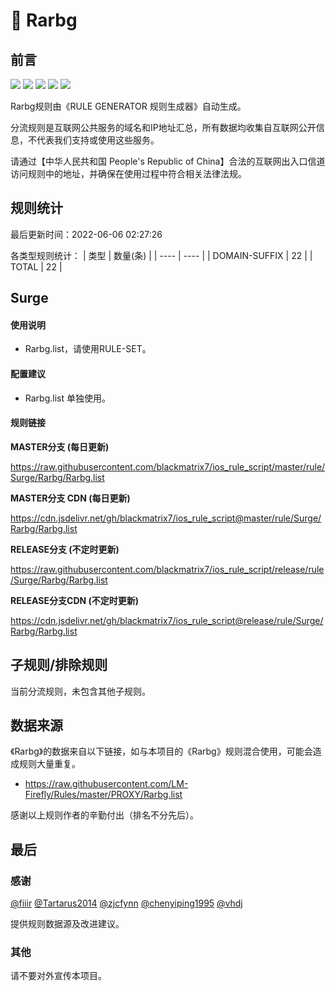 # 🧸 Rarbg

## 前言

![](https://shields.io/badge/-移除重复规则-ff69b4) ![](https://shields.io/badge/-DOMAIN与DOMAIN--SUFFIX合并-green) ![](https://shields.io/badge/-DOMAIN--SUFFIX间合并-critical) ![](https://shields.io/badge/-DOMAIN--SUFFIX与DOMAIN--KEYWORD合并-blue) ![](https://shields.io/badge/-IP--CIDR(6)合并-blueviolet) 

Rarbg规则由《RULE GENERATOR 规则生成器》自动生成。

分流规则是互联网公共服务的域名和IP地址汇总，所有数据均收集自互联网公开信息，不代表我们支持或使用这些服务。

请通过【中华人民共和国 People's Republic of China】合法的互联网出入口信道访问规则中的地址，并确保在使用过程中符合相关法律法规。

## 规则统计

最后更新时间：2022-06-06 02:27:26

各类型规则统计：
| 类型 | 数量(条)  | 
| ---- | ----  |
| DOMAIN-SUFFIX | 22  | 
| TOTAL | 22  | 


## Surge 

#### 使用说明
- Rarbg.list，请使用RULE-SET。

#### 配置建议
- Rarbg.list 单独使用。

#### 规则链接
**MASTER分支 (每日更新)**

https://raw.githubusercontent.com/blackmatrix7/ios_rule_script/master/rule/Surge/Rarbg/Rarbg.list

**MASTER分支 CDN (每日更新)**

https://cdn.jsdelivr.net/gh/blackmatrix7/ios_rule_script@master/rule/Surge/Rarbg/Rarbg.list

**RELEASE分支 (不定时更新)**

https://raw.githubusercontent.com/blackmatrix7/ios_rule_script/release/rule/Surge/Rarbg/Rarbg.list

**RELEASE分支CDN (不定时更新)**

https://cdn.jsdelivr.net/gh/blackmatrix7/ios_rule_script@release/rule/Surge/Rarbg/Rarbg.list

## 子规则/排除规则


当前分流规则，未包含其他子规则。

## 数据来源

《Rarbg》的数据来自以下链接，如与本项目的《Rarbg》规则混合使用，可能会造成规则大量重复。

- https://raw.githubusercontent.com/LM-Firefly/Rules/master/PROXY/Rarbg.list


感谢以上规则作者的辛勤付出（排名不分先后）。

## 最后

### 感谢

[@fiiir](https://github.com/fiiir) [@Tartarus2014](https://github.com/Tartarus2014) [@zjcfynn](https://github.com/zjcfynn) [@chenyiping1995](https://github.com/chenyiping1995) [@vhdj](https://github.com/vhdj)

提供规则数据源及改进建议。

### 其他

请不要对外宣传本项目。